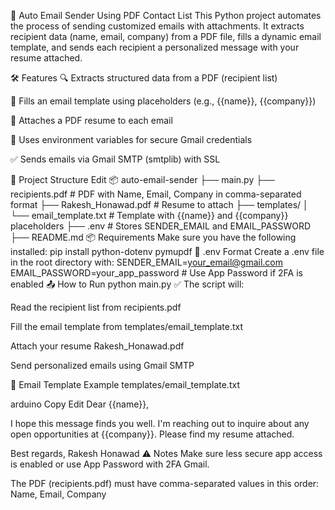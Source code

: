 📧 Auto Email Sender Using PDF Contact List
This Python project automates the process of sending customized emails with attachments. It extracts recipient data (name, email, company) from a PDF file, fills a dynamic email template, and sends each recipient a personalized message with your resume attached.

🛠 Features
🔍 Extracts structured data from a PDF (recipient list)

🧩 Fills an email template using placeholders (e.g., {{name}}, {{company}})

📎 Attaches a PDF resume to each email

🔐 Uses environment variables for secure Gmail credentials

✅ Sends emails via Gmail SMTP (smtplib) with SSL

📁 Project Structure
Edit
📦 auto-email-sender
├── main.py
├── recipients.pdf             # PDF with Name, Email, Company in comma-separated format
├── Rakesh_Honawad.pdf         # Resume to attach
├── templates/
│   └── email_template.txt     # Template with {{name}} and {{company}} placeholders
├── .env                       # Stores SENDER_EMAIL and EMAIL_PASSWORD
├── README.md
📦 Requirements
Make sure you have the following installed:
pip install python-dotenv pymupdf
📄 .env Format
Create a .env file in the root directory with:
SENDER_EMAIL=your_email@gmail.com
EMAIL_PASSWORD=your_app_password  # Use App Password if 2FA is enabled
📤 How to Run
python main.py
✅ The script will:

Read the recipient list from recipients.pdf

Fill the email template from templates/email_template.txt

Attach your resume Rakesh_Honawad.pdf

Send personalized emails using Gmail SMTP

🧪 Email Template Example
templates/email_template.txt

arduino
Copy
Edit
Dear {{name}},

I hope this message finds you well. I'm reaching out to inquire about any open opportunities at {{company}}. Please find my resume attached.

Best regards,
Rakesh Honawad
⚠️ Notes
Make sure less secure app access is enabled or use App Password with 2FA Gmail.

The PDF (recipients.pdf) must have comma-separated values in this order:
Name, Email, Company
